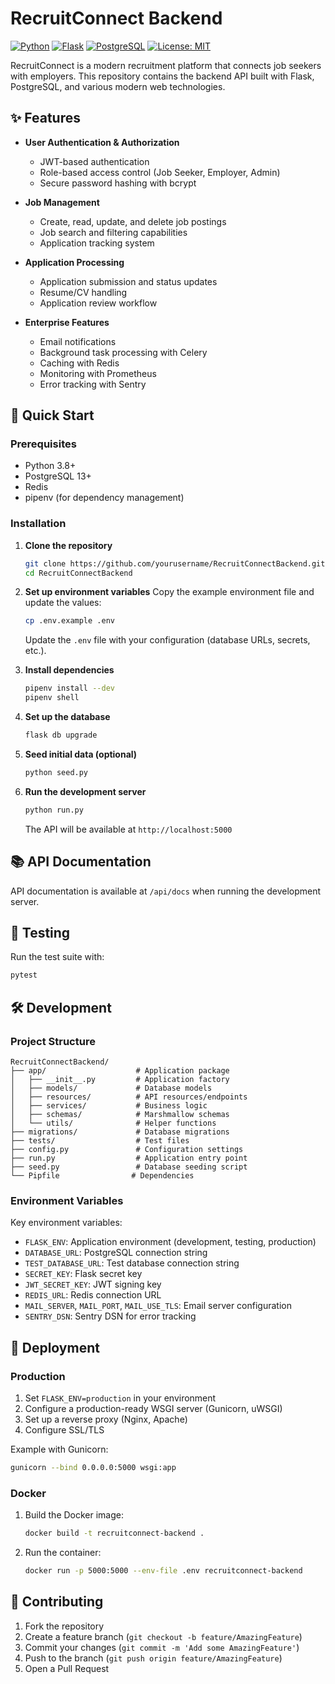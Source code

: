 # RecruitConnect Backend

[![Python](https://img.shields.io/badge/python-3.8+-blue.svg)](https://www.python.org/downloads/)
[![Flask](https://img.shields.io/badge/flask-2.0.1-green.svg)](https://flask.palletsprojects.com/)
[![PostgreSQL](https://img.shields.io/badge/PostgreSQL-13+-blue.svg)](https://www.postgresql.org/)
[![License: MIT](https://img.shields.io/badge/License-MIT-yellow.svg)](https://opensource.org/licenses/MIT)

RecruitConnect is a modern recruitment platform that connects job seekers with employers. This repository contains the backend API built with Flask, PostgreSQL, and various modern web technologies.

## ✨ Features

- **User Authentication & Authorization**
  - JWT-based authentication
  - Role-based access control (Job Seeker, Employer, Admin)
  - Secure password hashing with bcrypt

- **Job Management**
  - Create, read, update, and delete job postings
  - Job search and filtering capabilities
  - Application tracking system

- **Application Processing**
  - Application submission and status updates
  - Resume/CV handling
  - Application review workflow

- **Enterprise Features**
  - Email notifications
  - Background task processing with Celery
  - Caching with Redis
  - Monitoring with Prometheus
  - Error tracking with Sentry

## 🚀 Quick Start

### Prerequisites

- Python 3.8+
- PostgreSQL 13+
- Redis
- pipenv (for dependency management)

### Installation

1. **Clone the repository**
   ```bash
   git clone https://github.com/yourusername/RecruitConnectBackend.git
   cd RecruitConnectBackend
   ```

2. **Set up environment variables**
   Copy the example environment file and update the values:
   ```bash
   cp .env.example .env
   ```
   Update the `.env` file with your configuration (database URLs, secrets, etc.).

3. **Install dependencies**
   ```bash
   pipenv install --dev
   pipenv shell
   ```

4. **Set up the database**
   ```bash
   flask db upgrade
   ```

5. **Seed initial data (optional)**
   ```bash
   python seed.py
   ```

6. **Run the development server**
   ```bash
   python run.py
   ```

   The API will be available at `http://localhost:5000`

## 📚 API Documentation

API documentation is available at `/api/docs` when running the development server.

## 🧪 Testing

Run the test suite with:

```bash
pytest
```

## 🛠️ Development

### Project Structure

```
RecruitConnectBackend/
├── app/                    # Application package
│   ├── __init__.py         # Application factory
│   ├── models/             # Database models
│   ├── resources/          # API resources/endpoints
│   ├── services/           # Business logic
│   ├── schemas/            # Marshmallow schemas
│   └── utils/              # Helper functions
├── migrations/             # Database migrations
├── tests/                  # Test files
├── config.py               # Configuration settings
├── run.py                  # Application entry point
├── seed.py                 # Database seeding script
└── Pipfile                # Dependencies
```

### Environment Variables

Key environment variables:

- `FLASK_ENV`: Application environment (development, testing, production)
- `DATABASE_URL`: PostgreSQL connection string
- `TEST_DATABASE_URL`: Test database connection string
- `SECRET_KEY`: Flask secret key
- `JWT_SECRET_KEY`: JWT signing key
- `REDIS_URL`: Redis connection URL
- `MAIL_SERVER`, `MAIL_PORT`, `MAIL_USE_TLS`: Email server configuration
- `SENTRY_DSN`: Sentry DSN for error tracking

## 🚀 Deployment

### Production

1. Set `FLASK_ENV=production` in your environment
2. Configure a production-ready WSGI server (Gunicorn, uWSGI)
3. Set up a reverse proxy (Nginx, Apache)
4. Configure SSL/TLS

Example with Gunicorn:
```bash
gunicorn --bind 0.0.0.0:5000 wsgi:app
```

### Docker

1. Build the Docker image:
   ```bash
   docker build -t recruitconnect-backend .
   ```

2. Run the container:
   ```bash
   docker run -p 5000:5000 --env-file .env recruitconnect-backend
   ```

## 🤝 Contributing

1. Fork the repository
2. Create a feature branch (`git checkout -b feature/AmazingFeature`)
3. Commit your changes (`git commit -m 'Add some AmazingFeature'`)
4. Push to the branch (`git push origin feature/AmazingFeature`)
5. Open a Pull Request


